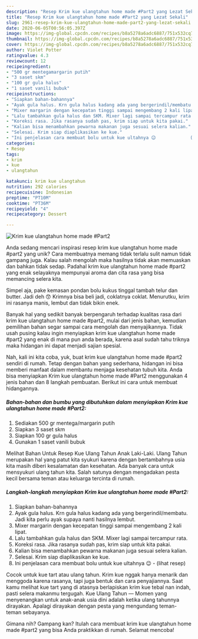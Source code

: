 ```yaml
---
description: "Resep Krim kue ulangtahun home made #Part2 yang Lezat Sekali"
title: "Resep Krim kue ulangtahun home made #Part2 yang Lezat Sekali"
slug: 2961-resep-krim-kue-ulangtahun-home-made-part2-yang-lezat-sekali
date: 2020-06-05T00:56:05.397Z
image: https://img-global.cpcdn.com/recipes/b8a5278a6adc6887/751x532cq70/krim-kue-ulangtahun-home-made-part2-foto-resep-utama.jpg
thumbnail: https://img-global.cpcdn.com/recipes/b8a5278a6adc6887/751x532cq70/krim-kue-ulangtahun-home-made-part2-foto-resep-utama.jpg
cover: https://img-global.cpcdn.com/recipes/b8a5278a6adc6887/751x532cq70/krim-kue-ulangtahun-home-made-part2-foto-resep-utama.jpg
author: Violet Potter
ratingvalue: 4.3
reviewcount: 12
recipeingredient:
- "500 gr mentegamargarin putih"
- "3 saset skm"
- "100 gr gula halus"
- "1 saset vanili bubuk"
recipeinstructions:
- "Siapkan bahan-bahannya"
- "Ayak gula halus. Krn gula halus kadang ada yang bergerindil/membatu. Jadi kita perlu ayak supaya nanti hasilnya lembut."
- "Mixer margarin dengan kecepatan tinggi sampai mengembang 2 kali lipat."
- "Lalu tambahkan gula halus dan SKM. Mixer lagi sampai tercampur rata."
- "Koreksi rasa. Jika rasanya sudah pas, krim siap untuk kita pakai."
- "Kalian bisa menambahkan pewarna makanan juga sesuai selera kalian."
- "Selesai. Krim siap diaplikasikan ke kue."
- "Ini penjelasan cara membuat bolu untuk kue ultahnya 😉             (lihat resep)"
categories:
- Resep
tags:
- krim
- kue
- ulangtahun

katakunci: krim kue ulangtahun 
nutrition: 292 calories
recipecuisine: Indonesian
preptime: "PT10M"
cooktime: "PT36M"
recipeyield: "4"
recipecategory: Dessert

---
```



![Krim kue ulangtahun home made #Part2](https://img-global.cpcdn.com/recipes/b8a5278a6adc6887/751x532cq70/krim-kue-ulangtahun-home-made-part2-foto-resep-utama.jpg)

Anda sedang mencari inspirasi resep krim kue ulangtahun home made #part2 yang unik? Cara membuatnya memang tidak terlalu sulit namun tidak gampang juga. Kalau salah mengolah maka hasilnya tidak akan memuaskan dan bahkan tidak sedap. Padahal krim kue ulangtahun home made #part2 yang enak selayaknya mempunyai aroma dan cita rasa yang bisa memancing selera kita.

Simpel aja, pake kemasan pondan bolu kukus tinggal tambah telur dan butter. Jadi deh 😙 Krimnya bisa beli jadi, coklatnya coklat. Menurutku, krim ini rasanya manis, lembut dan tidak bikin enek.

Banyak hal yang sedikit banyak berpengaruh terhadap kualitas rasa dari krim kue ulangtahun home made #part2, mulai dari jenis bahan, kemudian pemilihan bahan segar sampai cara mengolah dan menyajikannya. Tidak usah pusing kalau ingin menyiapkan krim kue ulangtahun home made #part2 yang enak di mana pun anda berada, karena asal sudah tahu triknya maka hidangan ini dapat menjadi sajian spesial.


Nah, kali ini kita coba, yuk, buat krim kue ulangtahun home made #part2 sendiri di rumah. Tetap dengan bahan yang sederhana, hidangan ini bisa memberi manfaat dalam membantu menjaga kesehatan tubuh kita. Anda bisa menyiapkan Krim kue ulangtahun home made #Part2 menggunakan 4 jenis bahan dan 8 langkah pembuatan. Berikut ini cara untuk membuat hidangannya.

<!--inarticleads1-->

##### Bahan-bahan dan bumbu yang dibutuhkan dalam menyiapkan Krim kue ulangtahun home made #Part2:

1. Sediakan 500 gr mentega/margarin putih
1. Siapkan 3 saset skm
1. Siapkan 100 gr gula halus
1. Gunakan 1 saset vanili bubuk


Melihat Bahan Untuk Resep Kue Ulang Tahun Anak Laki-Laki. Ulang Tahun merupakan hal yang patut kita syukuri karena dengan bertambahnya usia kita masih diberi kesalamatan dan kesehatan. Ada banyak cara untuk mensyukuri ulang tahun kita. Salah satunya dengan mengadakan pesta kecil bersama teman atau keluarga tercinta di rumah. 

<!--inarticleads2-->

##### Langkah-langkah menyiapkan Krim kue ulangtahun home made #Part2:

1. Siapkan bahan-bahannya
1. Ayak gula halus. Krn gula halus kadang ada yang bergerindil/membatu. Jadi kita perlu ayak supaya nanti hasilnya lembut.
1. Mixer margarin dengan kecepatan tinggi sampai mengembang 2 kali lipat.
1. Lalu tambahkan gula halus dan SKM. Mixer lagi sampai tercampur rata.
1. Koreksi rasa. Jika rasanya sudah pas, krim siap untuk kita pakai.
1. Kalian bisa menambahkan pewarna makanan juga sesuai selera kalian.
1. Selesai. Krim siap diaplikasikan ke kue.
1. Ini penjelasan cara membuat bolu untuk kue ultahnya 😉 -             (lihat resep)


Cocok untuk kue tart atau ulang tahun. Krim kue nggak hanya menarik dan menggoda karena rasanya, tapi juga bentuk dan cara penyajiannya. Saat kamu melihat kue tart yang di atasnya berlapiskan krim kue tebal nan indah, pasti selera makanmu tergugah. Kue Ulang Tahun — Momen yang menyenangkan untuk anak-anak usia dini adalah ketika ulang tahunnya dirayakan. Apalagi dirayakan dengan pesta yang mengundang teman-teman sebayanya. 

Gimana nih? Gampang kan? Itulah cara membuat krim kue ulangtahun home made #part2 yang bisa Anda praktikkan di rumah. Selamat mencoba!
